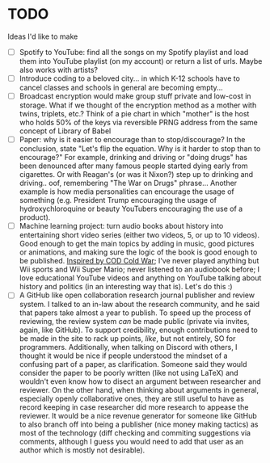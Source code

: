 # TODO
Ideas I'd like to make

 - [ ] Spotify to YouTube: find all the songs on my Spotify playlist and load them into YouTube playlist (on my account) or return a list of urls. Maybe also works with artists?
 - [ ] Introduce coding to a beloved city... in which K-12 schools have to cancel classes and schools in general are becoming empty...
 - [ ] Broadcast encryption would make group stuff private and low-cost in storage. What if we thought of the encryption method as a mother with twins, triplets, etc.? Think of a pie chart in which "mother" is the host who holds 50% of the keys via reversible PRNG address from the same concept of Library of Babel
 - [ ] Paper: why is it easier to encourage than to stop/discourage? In the conclusion, state "Let's flip the equation. Why is it harder to stop than to encourage?" For example, drinking and driving or "doing drugs" has been denounced after many famous people started dying early from cigarettes. Or with Reagan's (or was it Nixon?) step up to drinking and driving.. oof, remembering "The War on Drugs" phrase... Another example is how media personalities can encourage the usage of something (e.g. President Trump encouraging the usage of hydroxychloroquine or beauty YouTubers encouraging the use of a product).
 - [ ] Machine learning project: turn audio books about history into entertaining short video series (either two videos, 5, or up to 10 videos). Good enough to get the main topics by adding in music, good pictures or animations, and making sure the logic of the book is good enough to be published. [Inspired by COD Cold War](https://www.youtube.com/watch?v=zsBRGCabaog); I've never played anything but Wii sports and Wii Super Mario; never listened to an audiobook before; I love educational YouTube videos and anything on YouTube talking about history and politics (in an interesting way that is). Let's do this :)
 - [ ] A GitHub like open collaboration research journal publisher and review system. I talked to an in-law about the research community, and he said that papers take almost a year to publish. To speed up the process of reviewing, the review system *can* be made public (private via invites, again, like GitHub). To support credibility, enough contributions need to be made in the site to rack up points, *like*, but not entirely, SO for programmers. Additionally, when talking on Discord with others, I thought it would be nice if people understood the mindset of a confusing part of a paper, as clarification. Someone said they would consider the paper to be poorly written (like not using LaTeX) and wouldn't even know how to disect an argument between researcher and reviewer. On the other hand, when thinking about arguments in general, especially openly collaborative ones, they are still useful to have as record keeping in case researcher did more research to appease the reviewer. It would be a nice revenue generator for someone like GitHub to also branch off into being a publisher (nice money making tactics) as most of the technology (diff checking and commiting suggestions via comments, although I guess you would need to add that user as an author which is mostly not desirable).
